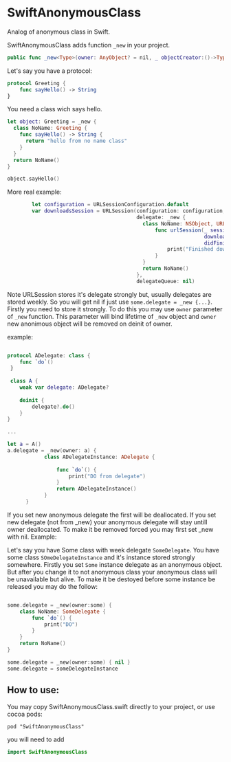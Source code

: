 # SwiftAnonymousClass

Analog of anonymous class in Swift.

SwiftAnonymousClass adds function ```_new``` in your project.
```swift
public func _new<Type>(owner: AnyObject? = nil, _ objectCreator:()->Type) -> Type
```
Let's say you have a protocol:
```swift
protocol Greeting {
    func sayHello() -> String
}
```
You need a class wich says hello.

```swift
let object: Greeting = _new {
  class NoName: Greeting {
    func sayHello() -> String {
      return "hello from no name class"
    }
  }
  return NoName()
}

object.sayHello()
```
More real example:

```swift
        let configuration = URLSessionConfiguration.default
        var downloadsSession = URLSession(configuration: configuration,
                                          delegate: _new {
                                            class NoName: NSObject, URLSessionDownloadDelegate {
                                                func urlSession(_ session: URLSession,
                                                                downloadTask: URLSessionDownloadTask,
                                                                didFinishDownloadingTo location: URL) {
                                                    print("Finished downloading to \(location).")
                                                }
                                            }
                                            return NoName()
                                          },
                                          delegateQueue: nil)
```                                          
Note URLSession stores it's delegate strongly but, usually delegates are stored weekly. So you will get nil if just use ```some.delegate = _new {...}```.
Firstly you need to store it strongly.
To do this you may use ```owner``` parameter of ```_new``` function.
This parameter will bind lifetime of ```_new``` object and ```owner```
new anonimous object will be removed on deinit of owner.

example:
```swift

protocol ADelegate: class {
	func `do`()
 }
 
 class A {
	weak var delegate: ADelegate?
	
	deinit {
		delegate?.do()
	}
}

...

let a = A()
a.delegate = _new(owner: a) {			
			class ADelegateInstance: ADelegate {
			
				func `do`() {
					print("DO from delegate")
				}
				return ADelegateInstance()
			}
      }
```

If you set new anonymous delegate the first will be deallocated.
If you set new delegate (not from _new) your anonymous delegate will stay untill owner deallocated.
To make it be removed forced you may first set _new with nil. Example:

Let's say you have Some class with week delegate ```SomeDelegate```. 
You have some class ```SOmeDelegateInstance``` and it's instance stored strongly somewhere.
Firstly you set ```Some``` instance delegate as an anonymous object.
But after you change it to not anonymous class your anonymous class will be unavailable but alive.
To make it be destoyed before some instance be released you may do the follow:

```swift

some.delegate = _new(owner:some) {
    class NoName: SomeDelegate {
        func `do`() {
            print("DO")
        }
    }
    return NoName()
}

some.delegate = _new(owner:some) { nil }
some.delegate = someDelegateInstance
```

## How to use:
You may copy SwiftAnonymousClass.swift directly to your project,
or use cocoa pods:
```
pod "SwiftAnonymousClass"
```
you will need to add 
```swift
import SwiftAnonymousClass
```



